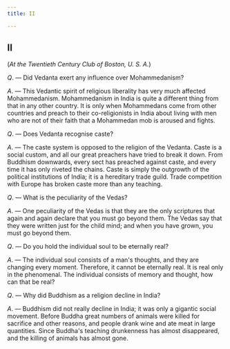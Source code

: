 ```yaml
---
title: II

---
```





  

## II

(*At the Twentieth Century Club of Boston, U. S. A.*)

*Q*. — Did Vedanta exert any influence over Mohammedanism?

*A*. — This Vedantic spirit of religious liberality has very much
affected Mohammedanism. Mohammedanism in India is quite a different
thing from that in any other country. It is only when Mohammedans come
from other countries and preach to their co-religionists in India about
living with men who are not of their faith that a Mohammedan mob is
aroused and fights.

*Q*. — Does Vedanta recognise caste?

*A*. — The caste system is opposed to the religion of the Vedanta. Caste
is a social custom, and all our great preachers have tried to break it
down. From Buddhism downwards, every sect has preached against caste,
and every time it has only riveted the chains. Caste is simply the
outgrowth of the political institutions of India; it is a hereditary
trade guild. Trade competition with Europe has broken caste more than
any teaching.

*Q*. — What is the peculiarity of the Vedas?

*A*. — One peculiarity of the Vedas is that they are the only scriptures
that again and again declare that you must go beyond them. The Vedas say
that they were written just for the child mind; and when you have grown,
you must go beyond them.

*Q*. — Do you hold the individual soul to be eternally real?

*A*. — The individual soul consists of a man's thoughts, and they are
changing every moment. Therefore, it cannot be eternally real. It is
real only in the phenomenal. The individual consists of memory and
thought, how can that be real?

*Q*. — Why did Buddhism as a religion decline in India?

*A*. — Buddhism did not really decline in India; it was only a gigantic
social movement. Before Buddha great numbers of animals were killed for
sacrifice and other reasons, and people drank wine and ate meat in large
quantities. Since Buddha's teaching drunkenness has almost disappeared,
and the killing of animals has almost gone.


